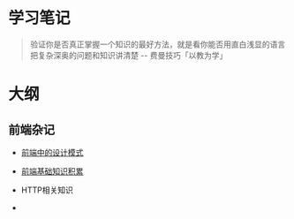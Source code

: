 # 学习笔记



> 验证你是否真正掌握一个知识的最好方法，就是看你能否用直白浅显的语言把复杂深奥的问题和知识讲清楚                                                                 -- 费曼技巧「以教为学」

# 大纲
## 前端杂记
- [前端中的设计模式]()
- [前端基础知识积累]()

- HTTP相关知识
- 